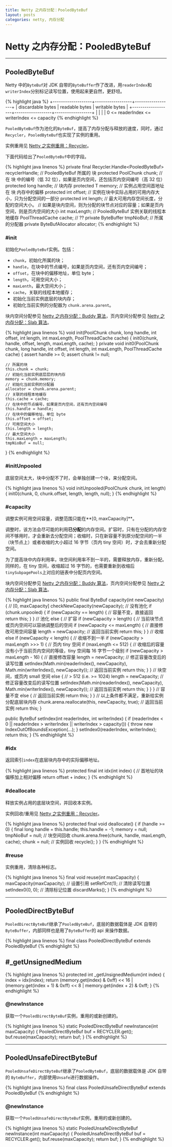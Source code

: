 ```yaml
---
title: Netty 之内存分配：PooledByteBuf
layout: posts
categories: netty, 内存分配
---
```


# Netty 之内存分配：PooledByteBuf

------

## PooledByteBuf

Netty 中的`ByteBuf`对 JDK 自带的`ByteBuffer`作了改进，用`readerIndex`和`writerIndex`分别标记读写位置，使用起来更自然，更舒坦。

{% highlight java  %}
    +-------------------+------------------+------------------+
    | discardable bytes |  readable bytes  |  writable bytes  |
    +-------------------+------------------+------------------+
    |                   |                  |                  |
    0      <=      readerIndex   <=   writerIndex    <=    capacity
{% endhighlight %}

`PooledByteBuf`作为池化的`ByteBuf`，提高了内存分配与释放的速度，同时，通过`Recycler`，`PooledByteBuf`也实现了实例的重用。

实例重用见 [Netty 之实例重用：Recycler](/netty-Recycler)。

下面代码给出了`PooledByteBuf`中的字段。

{% highlight java  linenos %}
private final Recycler.Handle<PooledByteBuf<T>> recyclerHandle;
// PooledByteBuf 所属的 块
protected PoolChunk<T> chunk;
// 在 块 中的编号（低 32 位），如果是页内空间，还包括页内空间编号（高 32 位）
protected long handle;
// 块内存
protected T memory;
// 实例占用空间首地址在 块 内存中的偏移
protected int offset;
// 实例在块中实际占用的可用内存大小，只为分配空间的一部分
protected int length;
// 最大可用内存空间长度，分配的空间大小。
// 如果是块内空间，则为分配的块节点对应的容量；如果是页内空间，则是页内空间的大小
int maxLength;
// PooledByteBuf 实例关联的线程本地缓存
PoolThreadCache cache;
// ??
private ByteBuffer tmpNioBuf;
// 所属的分配器
private ByteBufAllocator allocator;
{% endhighlight %}

### #init

初始化`PooledByteBuf`实例。包括：

* `chunk`，初始化所属的块；
* `handle`，在块中的节点编号，如果是页内空间，还有页内空间编号；
* `offset`，在块中的偏移地址，单位 byte；
* `length`，可用空间大小；
* `maxLenth`，最大空间大小；
* `cache`，关联的线程本地缓存；
* 初始化当前实例底层的块内存；
* 初始化当前实例的分配器为 `chunk.arena.parent`。

块内空间分配参见 [Netty 之内存分配：Buddy 算法](/netty-memory-allocation-buddy/)，页内空间分配参见 [Netty 之内存分配：Slab 算法](/netty-memory-allocation-slab)。

{% highlight java linenos %}
void init(PoolChunk<T> chunk, long handle, int offset, int length, 
        int maxLength, PoolThreadCache cache) {
    init0(chunk, handle, offset, length, maxLength, cache);
}
private void init0(PoolChunk<T> chunk, long handle, int offset, int length, 
        int maxLength, PoolThreadCache cache) {
    assert handle >= 0;
    assert chunk != null;

    // 所属的块
    this.chunk = chunk;
    // 初始化当前实例底层层的块内存
    memory = chunk.memory;
    // 初始化当前实例的分配器
    allocator = chunk.arena.parent;
    // 关联的线程本地缓存
    this.cache = cache;
    // 在块中的节点编号，如果是页内空间，还有页内空间编号
    this.handle = handle;
    // 在块中的偏移地址，单位 byte
    this.offset = offset;
    // 可用空间大小
    this.length = length;
    // 最大空间大小
    this.maxLength = maxLength;
    tmpNioBuf = null;
}
{% endhighlight %}

### #initUnpooled

底层空间太大，块中分配不了时，会单独创建一个块，来分配空间。

{% highlight java linenos %}
void initUnpooled(PoolChunk<T> chunk, int length) {
    init0(chunk, 0, chunk.offset, length, length, null);
}
{% endhighlight %}

### #capacity

调整实例可用空间容量，调整范围只能在**[0, maxCapacity]**。

调整时，该方法会尽可能的利用**已分配**的内存空间。扩容时，只有在分配的内存空间不够用时，才会重新去分配空间；收缩时，只在新容量不到原分配空间的一半（块节点上）或者收缩的大小超过 16 字节（页内 tiny 空间）时，才会去重新分配空间。

为了提高块中内存利用率，块空间利用率不到一半的，需要释放内存，重新分配。同样的，在 tiny 空间，收缩超过 16 字节的，也需要重新到收缩后`tinySubpagePools`上对应的链表中分配页内空间。

块内空间分配参见 [Netty 之内存分配：Buddy 算法](/netty-memory-allocation-buddy/)，页内空间分配参见 [Netty 之内存分配：Slab 算法](/netty-memory-allocation-slab)。

{% highlight java  linenos %}
public final ByteBuf capacity(int newCapacity) {
    // [0, maxCapacity]
    checkNewCapacity(newCapacity);
    // 没有池化
    if (chunk.unpooled) {
        if (newCapacity == length) {
            // 容量不变，直接返回
            return this;
        }
    } 
    // 池化
    else {
        // 扩容
        if (newCapacity > length) {
            // 当前块节点或页内空间可以容纳调整后的空间
            if (newCapacity <= maxLength) {
                // 直接修改可用空间容量
                length = newCapacity;
                // 返回当前实例
                return this;
            }
        } 
        // 收缩
        else if (newCapacity < length) {
            // 收缩不到一半
            if (newCapacity > maxLength >>> 1) {
                // 页内 tiny 空间
                if (maxLength <= 512) {
                    //  收缩后的容量没有小于当前页内空间的等级，tiny 空间每 16 字节一个级别
                    if (newCapacity > maxLength - 16) {
                        // 直接修改容量
                        length = newCapacity;
                        // 修正容量改变后的读写位置
                        setIndex(Math.min(readerIndex(), newCapacity), 
                                Math.min(writerIndex(), newCapacity));
                        // 返回当前实例
                        return this;
                    }
                } 
                // 块空间，或页内 small 空间
                else { // > 512 (i.e. >= 1024)
                    length = newCapacity;
                    // 修正容量改变后的读写位置
                    setIndex(Math.min(readerIndex(), newCapacity), 
                            Math.min(writerIndex(), newCapacity));
                    // 返回当前实例
                    return this;
                }
            }
        } 
        // 容量不变
        else {
            // 返回当前实例
            return this;
        }
    }
    // 以上条件都不满足，重新给实例分配底层块内存
    chunk.arena.reallocate(this, newCapacity, true);
    // 返回当前实例
    return this;
}

public ByteBuf setIndex(int readerIndex, int writerIndex) {
    if (readerIndex < 0 || readerIndex > writerIndex || writerIndex > capacity()) {
        throw new IndexOutOfBoundsException(...);
    }
    setIndex0(readerIndex, writerIndex);
    return this;
}
{% endhighlight %}


### #idx

返回索引`index`在底层块内存中的实际偏移地址。

{% highlight java  linenos %}
protected final int idx(int index) {
    // 首地址的块偏移加上相对偏移
    return offset + index;
}
{% endhighlight %}

### #deallocate

释放实例占用的底层块空间，并回收本实例。

实例回收/重用见 [Netty 之实例重用：Recycler](/netty-Recycler)。

{% highlight java  linenos %}
protected final void deallocate() {
    if (handle >= 0) {
        final long handle = this.handle;
        this.handle = -1;
        memory = null;
        tmpNioBuf = null;
        // 块空间回收
        chunk.arena.free(chunk, handle, maxLength, cache);
        chunk = null;
        // 实例回收
        recycle();
    }
}
{% endhighlight %}

### #reuse

实例重用，清除各种标志。

{% highlight java  linenos %}
final void reuse(int maxCapacity) {
    maxCapacity(maxCapacity);
    // 设置引用
    setRefCnt(1);
    // 清除读写位置
    setIndex0(0, 0);
    // 清除标记位置
    discardMarks();
}
{% endhighlight %}

------

## PooledDirectByteBuf

`PooledDirectByteBuf`继承了`PooledByteBuf`，底层的数据载体是 JDK 自带的 `ByteBuffer`，内部同样也是用了`ByteBuffer`的 api 来操作数据。

{% highlight java  linenos %}
final class PooledDirectByteBuf extends PooledByteBuf<ByteBuffer>
{% endhighlight %}

## #_getUnsignedMedium

{% highlight java  linenos %}
protected int _getUnsignedMedium(int index) {
    index = idx(index);
    return (memory.get(index) & 0xff)     << 16 |
            (memory.get(index + 1) & 0xff) << 8  |
            memory.get(index + 2) & 0xff;
}
{% endhighlight %}

### @newInstance

获取一个`PooledDirectByteBuf`实例，重用的或新创建的。

{% highlight java  linenos %}
static PooledDirectByteBuf newInstance(int maxCapacity) {
    PooledDirectByteBuf buf = RECYCLER.get();
    buf.reuse(maxCapacity);
    return buf;
}
{% endhighlight %}

------

## PooledUnsafeDirectByteBuf

`PooledUnsafeDirectByteBuf`继承了`PooledByteBuf`，底层的数据载体是 JDK 自带的 `ByteBuffer`，内部使用`Unsafe`进行数据操作。

{% highlight java  linenos %}
final class PooledUnsafeDirectByteBuf extends PooledByteBuf<ByteBuffer> 
{% endhighlight %}

### @newInstance

获取一个`PooledUnsafeDirectByteBuf`实例，重用的或新创建的。

{% highlight java  linenos %}
static PooledUnsafeDirectByteBuf newInstance(int maxCapacity) {
    PooledUnsafeDirectByteBuf buf = RECYCLER.get();
    buf.reuse(maxCapacity);
    return buf;
}
{% endhighlight %}